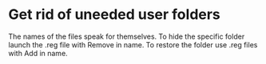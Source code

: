 # Get rid of uneeded user folders

The names of the files speak for themselves. 
To hide the specific folder launch the .reg file with Remove in name. 
To restore the folder use .reg files with Add in name.

